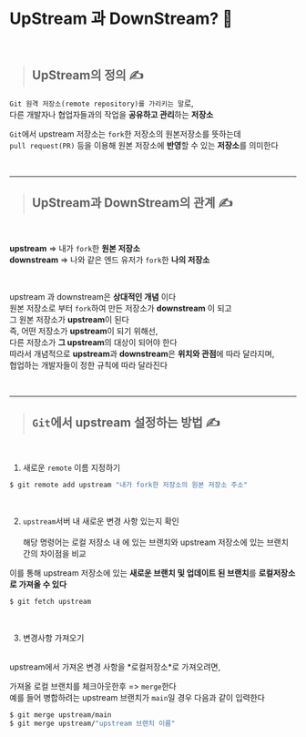 # UpStream 과 DownStream? 🤔

<br/>

> ## UpStream의 정의 ✍️

`Git 원격 저장소(remote repository)를 가리키는 말`로, <Br/>다른 개발자나 협업자들과의 작업을 **공유하고 관리**하는 **저장소**
<br />

`Git`에서 upstream 저장소는 `fork`한 저장소의 원본저장소를 뜻하는데 <br />
`pull request(PR)` 등을 이용해 원본 저장소에 **반영**할 수 있는 **저장소**를 의미한다

<br/>
<hr />


> ## UpStream과 DownStream의 관계 ✍️

<br />

**upstream** => 내가 `fork`한 **원본 저장소** <br/>
**downstream** => 나와 같은 엔드 유저가 `fork`한 **나의 저장소** <br />


<Br />

upstream 과 downstream은 **상대적인 개념** 이다 <br/>
원본 저장소로 부터 `fork`하여 만든 저장소가 **downstream** 이 되고 <br />
그 원본 저장소가 **upstream**이 된다 <br />
즉, 어떤 저장소가 **upstream**이 되기 위해선, <br /> 다른 저장소가 **그 upstream**의 대상이 되어야 한다 <br/>
따라서 개념적으로 **upstream**과 **downstream**은 **위치와 관점**에 따라 달라지며,  <br/>협업하는 개발자들이 정한 규칙에 따라 달라진다

<br />
<hr />

> ## `Git`에서 upstream 설정하는 방법 ✍️

<br />

1. 새로운 `remote` 이름 지정하기
```bash
$ git remote add upstream "내가 fork한 저장소의 원본 저장소 주소"
```

<br/>

2. `upstream`서버 내 새로운 변경 사항 있는지 확인 <br/><br/>
해당 명령어는 로컬 저장소 내 에 있는 브랜치와 upstream 저장소에 있는 브랜치 간의 차이점을 비교 <br/>

이를 통해 upstream 저장소에 있는 **새로운 브랜치 및 업데이트 된 브랜치**를 **로컬저장소로 가져올 수 있다**
   
```bash
$ git fetch upstream
```

<br />

3. 변경사항 가져오기
   
<br />
upstream에서 가져온 변경 사항을 *로컬저장소*로 가져오려면, <br />

가져올 로컬 브랜치를 체크아웃한후 => `merge`한다
<br />
예를 들어 병합하려는 upstream 브랜치가 `main`일 경우 다음과 같이 입력한다
<br />
```bash
$ git merge upstream/main
$ git merge upstream/"upstream 브랜치 이름"
```